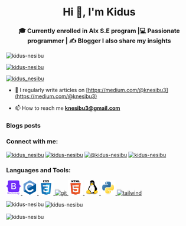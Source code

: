 <h1 align="center">Hi 👋, I'm Kidus</h1>
<h3 align="center">🎓 Currently enrolled in Alx S.E program |💻 Passionate programmer | ✍️ Blogger I also share my insights</h3>

<p align="left"> <img src="https://komarev.com/ghpvc/?username=kidus-nesibu&label=Profile%20views&color=0e75b6&style=flat" alt="kidus-nesibu" /> </p>

<p align="left"> <a href="https://github.com/ryo-ma/github-profile-trophy"><img src="https://github-profile-trophy.vercel.app/?username=kidus-nesibu" alt="kidus-nesibu" /></a> </p>

<p align="left"> <a href="https://twitter.com/kidus_nesibu" target="blank"><img src="https://img.shields.io/twitter/follow/kidus_nesibu?logo=twitter&style=for-the-badge" alt="kidus_nesibu" /></a> </p>

- 📝 I regularly write articles on [https://medium.com/@knesibu3](https://medium.com/@knesibu3)

- 📫 How to reach me **knesibu3@gmail.com**

### Blogs posts
<!-- BLOG-POST-LIST:START -->
<!-- BLOG-POST-LIST:END -->

<h3 align="left">Connect with me:</h3>
<p align="left">
<a href="https://twitter.com/kidus_nesibu" target="blank"><img align="center" src="https://raw.githubusercontent.com/rahuldkjain/github-profile-readme-generator/master/src/images/icons/Social/twitter.svg" alt="kidus_nesibu" height="30" width="40" /></a>
<a href="https://linkedin.com/in/kidus-nesibu" target="blank"><img align="center" src="https://raw.githubusercontent.com/rahuldkjain/github-profile-readme-generator/master/src/images/icons/Social/linked-in-alt.svg" alt="kidus-nesibu" height="30" width="40" /></a>
<a href="https://medium.com/@kidus-nesibu" target="blank"><img align="center" src="https://raw.githubusercontent.com/rahuldkjain/github-profile-readme-generator/master/src/images/icons/Social/medium.svg" alt="@kidus-nesibu" height="30" width="40" /></a>
<a href="https://www.leetcode.com/kidus-nesibu" target="blank"><img align="center" src="https://raw.githubusercontent.com/rahuldkjain/github-profile-readme-generator/master/src/images/icons/Social/leet-code.svg" alt="kidus-nesibu" height="30" width="40" /></a>
</p>

<h3 align="left">Languages and Tools:</h3>
<p align="left"> <a href="https://getbootstrap.com" target="_blank" rel="noreferrer"> <img src="https://raw.githubusercontent.com/devicons/devicon/master/icons/bootstrap/bootstrap-plain-wordmark.svg" alt="bootstrap" width="40" height="40"/> </a> <a href="https://www.cprogramming.com/" target="_blank" rel="noreferrer"> <img src="https://raw.githubusercontent.com/devicons/devicon/master/icons/c/c-original.svg" alt="c" width="40" height="40"/> </a> <a href="https://www.w3schools.com/css/" target="_blank" rel="noreferrer"> <img src="https://raw.githubusercontent.com/devicons/devicon/master/icons/css3/css3-original-wordmark.svg" alt="css3" width="40" height="40"/> </a> <a href="https://git-scm.com/" target="_blank" rel="noreferrer"> <img src="https://www.vectorlogo.zone/logos/git-scm/git-scm-icon.svg" alt="git" width="40" height="40"/> </a> <a href="https://www.w3.org/html/" target="_blank" rel="noreferrer"> <img src="https://raw.githubusercontent.com/devicons/devicon/master/icons/html5/html5-original-wordmark.svg" alt="html5" width="40" height="40"/> </a> <a href="https://www.linux.org/" target="_blank" rel="noreferrer"> <img src="https://raw.githubusercontent.com/devicons/devicon/master/icons/linux/linux-original.svg" alt="linux" width="40" height="40"/> </a> <a href="https://www.python.org" target="_blank" rel="noreferrer"> <img src="https://raw.githubusercontent.com/devicons/devicon/master/icons/python/python-original.svg" alt="python" width="40" height="40"/> </a> <a href="https://tailwindcss.com/" target="_blank" rel="noreferrer"> <img src="https://www.vectorlogo.zone/logos/tailwindcss/tailwindcss-icon.svg" alt="tailwind" width="40" height="40"/> </a> </p>

<p><img align="left" src="https://github-readme-stats.vercel.app/api/top-langs?username=kidus-nesibu&show_icons=true&locale=en&layout=compact" alt="kidus-nesibu" /></p>

<p>&nbsp;<img align="center" src="https://github-readme-stats.vercel.app/api?username=kidus-nesibu&show_icons=true&locale=en" alt="kidus-nesibu" /></p>

<p><img align="center" src="https://github-readme-streak-stats.herokuapp.com/?user=kidus-nesibu&" alt="kidus-nesibu" /></p>

